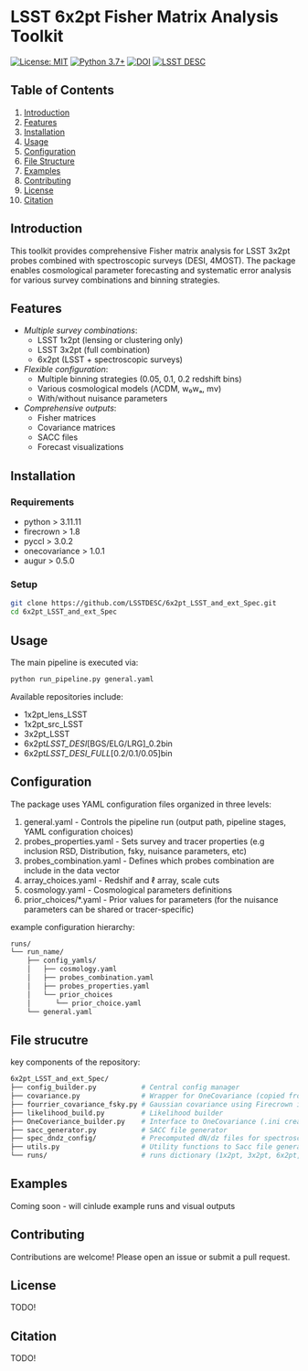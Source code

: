 # LSST 6x2pt Fisher Matrix Analysis Toolkit

[![License: MIT](https://img.shields.io/badge/License-MIT-yellow.svg)](https://opensource.org/licenses/MIT)
[![Python 3.7+](https://img.shields.io/badge/python-3.7+-blue.svg)](https://www.python.org/downloads/)
[![DOI](https://zenodo.org/badge/DOI/10.5281/zenodo.XXXXXX.svg)](https://doi.org/10.5281/zenodo.XXXXXX)
[![LSST DESC](https://img.shields.io/badge/LSST-DESC-blueviolet)](https://lsstdesc.org)

## Table of Contents

1. [Introduction](#introduction)
2. [Features](#features)
3. [Installation](#installation)
4. [Usage](#usage)
5. [Configuration](#configuration)
6. [File Structure](#file-structure)
7. [Examples](#examples)
8. [Contributing](#contributing)
9. [License](#license)
10. [Citation](#citation)

## Introduction

This toolkit provides comprehensive Fisher matrix analysis for LSST 3x2pt probes combined with spectroscopic surveys (DESI, 4MOST). The package enables cosmological parameter forecasting and systematic error analysis for various survey combinations and binning strategies.

## Features

- _Multiple survey combinations_:
  - LSST 1x2pt (lensing or clustering only)
  - LSST 3x2pt (full combination)
  - 6x2pt (LSST + spectroscopic surveys)
- _Flexible configuration_:
  - Multiple binning strategies (0.05, 0.1, 0.2 redshift bins)
  - Various cosmological models (ΛCDM, w₀wₐ, mν)
  - With/without nuisance parameters
- _Comprehensive outputs_:
  - Fisher matrices
  - Covariance matrices
  - SACC files
  - Forecast visualizations

## Installation

### Requirements

- python > 3.11.11
- firecrown > 1.8
- pyccl > 3.0.2
- onecovariance > 1.0.1
- augur > 0.5.0

### Setup

```bash
git clone https://github.com/LSSTDESC/6x2pt_LSST_and_ext_Spec.git
cd 6x2pt_LSST_and_ext_Spec
```

## Usage

The main pipeline is executed via:

```bash
python run_pipeline.py general.yaml
```

Available repositories include:

- 1x2pt_lens_LSST
- 1x2pt_src_LSST
- 3x2pt_LSST
- 6x2pt*LSST_DESI*[BGS/ELG/LRG]\_0.2bin
- 6x2pt*LSST_DESI_FULL*[0.2/0.1/0.05]bin

## Configuration

The package uses YAML configuration files organized in three levels:

1. general.yaml - Controls the pipeline run (output path, pipeline stages, YAML configuration choices)
2. probes_properties.yaml - Sets survey and tracer properties (e.g inclusion RSD, Distribution, fsky, nuisance parameters, etc)
3. probes_combination.yaml - Defines which probes combination are include in the data vector
4. array_choices.yaml - Redshif and $\ell$ array, scale cuts
5. cosmology.yaml - Cosmological parameters definitions
6. prior_choices/\*.yaml - Prior values for parameters (for the nuisance parameters can be shared or tracer-specific)

example configuration hierarchy:

```bash
runs/
└── run_name/
    ├── config_yamls/
    │   ├── cosmology.yaml
    │   ├── probes_combination.yaml
    │   ├── probes_properties.yaml
    │   └── prior_choices
    │	   └── prior_choice.yaml
    └── general.yaml
```

## File strucutre

key components of the repository:

```bash
6x2pt_LSST_and_ext_Spec/
├── config_builder.py           # Central config manager
├── covariance.py               # Wrapper for OneCovariance (copied from OneCovariance)
├── fourrier_covariance_fsky.py # Gaussian covariance using Firecrown infraestructure (copied Tjpcov covariance builder)
├── likelihood_build.py         # Likelihood builder
├── OneCoveriance_builder.py    # Interface to OneCovariance (.ini creation, etc.)
├── sacc_generator.py           # SACC file generator
├── spec_dndz_config/           # Precomputed dN/dz files for spectroscopic surveys
├── utils.py                    # Utility functions to Sacc file generator
└── runs/                       # runs dictionary (1x2pt, 3x2pt, 6x2pt, etc.)
```

## Examples

Coming soon - will cinlude example runs and visual outputs

## Contributing

Contributions are welcome! Please open an issue or submit a pull request.

## License

TODO!

## Citation

TODO!
